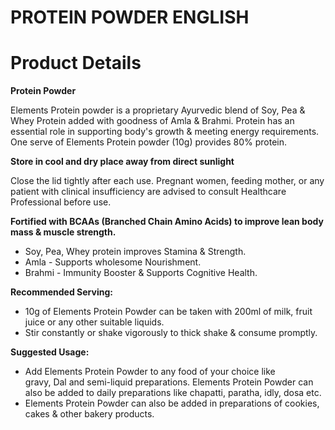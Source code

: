 # PROTEIN POWDER ENGLISH

# Product Details

**Protein Powder**

Elements Protein powder is a proprietary Ayurvedic blend of Soy, Pea & Whey Protein added with goodness of Amla & Brahmi. Protein has an essential role in supporting body's growth & meeting energy requirements. One serve of Elements Protein powder (10g) provides 80% protein.

**Store in cool and dry place away from direct sunlight**

Close the lid tightly after each use. Pregnant women, feeding mother, or any patient with clinical insufficiency are advised to consult Healthcare Professional before use.

**Fortified with BCAAs (Branched Chain Amino Acids) to improve lean body mass & muscle strength.**

- Soy, Pea, Whey protein improves Stamina & Strength.
- Amla - Supports wholesome Nourishment.
- Brahmi - Immunity Booster & Supports Cognitive Health.

**Recommended Serving:**

- 10g of Elements Protein Powder can be taken with 200ml of milk, fruit juice or any other suitable liquids.
- Stir constantly or shake vigorously to thick shake & consume promptly.

**Suggested Usage:**

- Add Elements Protein Powder to any food of your choice like gravy, Dal and semi-liquid preparations. Elements Protein Powder can also be added to daily preparations like chapatti, paratha, idly, dosa etc.
- Elements Protein Powder can also be added in preparations of cookies, cakes & other bakery products.